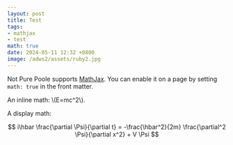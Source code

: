 ```yaml
---
layout: post
title: Test
tags: 
- mathjax
- test
math: true
date: 2024-05-11 12:32 +0800
image: /adws2/assets/ruby2.jpg
---
```

Not Pure Poole supports [MathJax](https://www.mathjax.org/). You can enable it on a page by setting `math: true` in the front matter.

An inline math: \\\(E=mc^2\\\).

A display math:

$$
i\hbar \frac{\partial \Psi}{\partial t} = -\frac{\hbar^2}{2m}
\frac{\partial^2 \Psi}{\partial x^2} + V \Psi
$$
